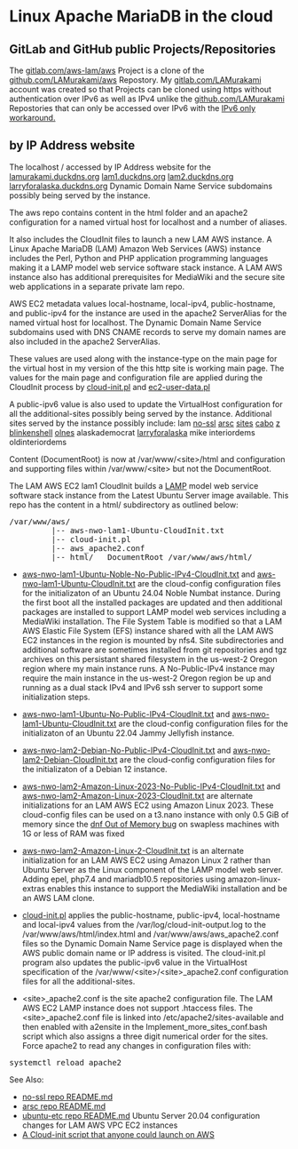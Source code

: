 # Linux Apache MariaDB in the cloud
## GitLab and GitHub public Projects/Repositories
The
[gitlab.com/aws-lam/aws](https://gitlab.com/aws-lam/aws)
Project is a clone of the
[github.com/LAMurakami/aws](https://github.com/LAMurakami/aws)
Repostory.  My
[gitlab.com/LAMurakami](https://gitlab.com/LAMurakami)
account was created so that Projects can be cloned using https without
authentication over IPv6 as well as IPv4 unlike the
[github.com/LAMurakami](https://github.com/LAMurakami)
Repostories that can only be accessed over IPv6 with the
[IPv6 only workaround.](https://lamurakami.github.io/blog/2024/06/05/Access-GitHub-com-from-an-instance-without-a-public-IPv4-address.html)

## by IP Address website
The localhost / accessed by IP Address website for the
[lamurakami.duckdns.org](http://lamurakami.duckdns.org/)
[lam1.duckdns.org](http://lam1.duckdns.org/)
[lam2.duckdns.org](http://lam2.duckdns.org/)
[larryforalaska.duckdns.org](http://larryforalaska.duckdns.org/)
Dynamic Domain Name Service subdomains possibly being served by the instance.

The aws repo contains content in the html folder and an apache2 configuration for a named virtual host for localhost and a number of aliases.

It also includes the CloudInit files to launch a new LAM AWS instance.  A Linux Apache MariaDB (LAM) Amazon Web Services (AWS) instance includes the Perl, Python and PHP application programming languages making it a LAMP model web service software stack instance.  A LAM AWS instance also has additional prerequisites for MediaWiki and the secure site web applications in a separate private lam repo.

AWS EC2 metadata values
local-hostname, local-ipv4, public-hostname, and public-ipv4
for the instance are used
in the apache2 ServerAlias for the named virtual host for localhost.
The Dynamic Domain Name Service subdomains used with DNS CNAME records
to serve my domain names are also included in the apache2 ServerAlias.

These values are used along with the instance-type on the main page for the
virtual host in my version of the this http site is working main page.  The values for the main page and configuration file are applied during the CloudInit process by [cloud-init.pl](https://github.com/LAMurakami/aws/blob/master/cloud-init.pl) and [ec2-user-data.pl](https://github.com/LAMurakami/aws/blob/master/ec2-user-data.pl)

A public-ipv6 value is also used to update the VirtualHost configuration for all the additional-sites possibly being served by the instance.
Additional sites served by the instance possibly include:
lam
[no-ssl](https://github.com/LAMurakami/no-ssl)
[arsc](https://github.com/LAMurakami/arsc)
[sites](https://github.com/LAMurakami/sites)
[cabo](https://github.com/LAMurakami/cabo)
[z](https://github.com/LAMurakami/z)
[blinkenshell](https://github.com/LAMurakami/blinkenshell)
[olnes](https://github.com/LAMurakami/olnes)
alaskademocrat
[larryforalaska](https://github.com/LAMurakami/larryforalaska)
mike
interiordems
oldinteriordems

Content (DocumentRoot) is now at /var/www/&lt;site&gt;/html and
configuration and supporting files within /var/www/&lt;site&gt; but not the
DocumentRoot.

The LAM AWS EC2 lam1 CloudInit builds a
[LAMP](https://en.wikipedia.org/wiki/LAMP_(software_bundle))
model web service software
stack instance from the Latest Ubuntu Server image available.
This repo has the
content in a html/ subdirectory as outlined below:

<pre>/var/www/aws/
         |-- aws-nwo-lam1-Ubuntu-CloudInit.txt
         |-- cloud-init.pl
         |-- aws_apache2.conf
         |-- html/   DocumentRoot /var/www/aws/html/</pre>

* [aws-nwo-lam1-Ubuntu-Noble-No-Public-IPv4-CloudInit.txt](https://github.com/LAMurakami/aws/blob/master/aws-nwo-lam1-Ubuntu-Noble-No-Public-IPv4-CloudInit.txt)
and
[aws-nwo-lam1-Ubuntu-CloudInit.txt](https://github.com/LAMurakami/aws/blob/master/aws-nwo-lam1-Ubuntu-CloudInit.txt)
are the cloud-config configuration files for the initializaton
of an Ubuntu 24.04 Noble Numbat instance.  During the first boot all the
installed packages are updated and then additional packages are installed
to support LAMP model web services including a MediaWiki installation.
The File System Table is modified so that a LAM AWS Elastic File System (EFS)
instance shared with all the LAM AWS EC2 instances in the region
is mounted by nfs4.
Site subdirectories and additional software are sometimes installed from git
repositories and tgz archives on this persistant shared filesystem
in the us-west-2 Oregon region where my main instance runs.
A No-Public-IPv4 instance may require the main instance in the us-west-2 Oregon
region be up and running as a dual stack IPv4 and IPv6 ssh server to support
some initialization steps.

* [aws-nwo-lam1-Ubuntu-No-Public-IPv4-CloudInit.txt](https://github.com/LAMurakami/aws/blob/master/aws-nwo-lam1-Ubuntu-No-Public-IPv4-CloudInit.txt)
and
[aws-nwo-lam1-Ubuntu-CloudInit.txt](https://github.com/LAMurakami/aws/blob/master/aws-nwo-lam1-Ubuntu-CloudInit.txt)
are the cloud-config configuration files for the initializaton
of an Ubuntu 22.04 Jammy Jellyfish instance.

* [aws-nwo-lam2-Debian-No-Public-IPv4-CloudInit.txt](https://github.com/LAMurakami/aws/blob/master/aws-nwo-lam2-Debian-No-Public-IPv4-CloudInit.txt)
and
[aws-nwo-lam2-Debian-CloudInit.txt](https://github.com/LAMurakami/aws/blob/master/aws-nwo-lam2-Debian-CloudInit.txt)
are the cloud-config configuration files for the initializaton
of a Debian 12 instance.

* [aws-nwo-lam2-Amazon-Linux-2023-No-Public-IPv4-CloudInit.txt](https://github.com/LAMurakami/aws/blob/master/aws-nwo-lam2-Amazon-Linux-2023-No-Public-IPv4-CloudInit.txt)
and
[aws-nwo-lam2-Amazon-Linux-2023-CloudInit.txt](https://github.com/LAMurakami/aws/blob/master/aws-nwo-lam2-Amazon-Linux-2023-CloudInit.txt)
are alternate initializations for an LAM AWS EC2 using Amazon Linux 2023.
These cloud-config files can be used on a t3.nano instance with only 0.5 GiB of
memory since the
[dnf Out of Memory bug](https://bugzilla.redhat.com/show_bug.cgi?id=1907030)
on swapless machines with 1G or less
of RAM was fixed

* [aws-nwo-lam2-Amazon-Linux-2-CloudInit.txt](https://github.com/LAMurakami/aws/blob/master/aws-nwo-lam2-Amazon-Linux-2-CloudInit.txt)
is an alternate initialization
for an LAM AWS EC2 using Amazon Linux 2 rather than Ubuntu Server as the
Linux component of the LAMP model web server.  Adding epel, php7.4 and
mariadb10.5 repositories using amazon-linux-extras enables this instance
to support the MediaWiki installation and be an AWS LAM clone.

* [cloud-init.pl](https://github.com/LAMurakami/aws/blob/master/cloud-init.pl)
applies the public-hostname, public-ipv4, local-hostname and
local-ipv4 values from the /var/log/cloud-init-output.log to the
/var/www/aws/html/index.html and /var/www/aws/aws_apache2.conf files so the
Dynamic Domain Name Service page is displayed when the AWS public domain name
or IP address is visited.  The cloud-init.pl program also updates the public-ipv6
value in the VirtualHost specification of the
/var/www/&lt;site&gt;/&lt;site&gt;_apache2.conf configuration files for all the
additional-sites.

* &lt;site&gt;_apache2.conf is the site apache2 configuration file.  The LAM AWS
EC2 LAMP instance does not support .htaccess files.  The &lt;site&gt;_apache2.conf
file is linked into /etc/apache2/sites-available and then enabled with
a2ensite in the Implement_more_sites_conf.bash script which also assigns
a three digit numerical order for the sites.  Force apache2 to read any
changes in configuration files with:
<pre>systemctl reload apache2</pre>

See Also:
* [no-ssl repo README.md](https://github.com/LAMurakami/no-ssl#readme)
* [arsc repo README.md](https://github.com/LAMurakami/arsc#readme)
* [ubuntu-etc repo README.md](https://github.com/LAMurakami/ubuntu-etc#readme) Ubuntu Server 20.04 configuration changes for LAM AWS VPC EC2 instances
* [A Cloud-init script that anyone could launch on AWS](https://lamurakami.github.io/blog/2020/08/04/Cloud-init-script-that-anyone-could-launch-on-AWS.html)
